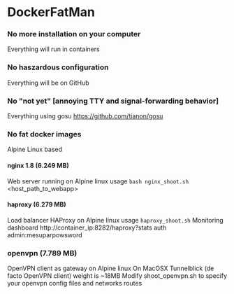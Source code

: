 # DockerFatMan

### No more installation on your computer
Everything will run in containers

### No haszardous configuration
Everything will be on GitHub

### No "not yet" [annoying TTY and signal-forwarding behavior]
Everything using gosu
https://github.com/tianon/gosu

### No fat docker images
Alpine Linux based

#### nginx 1.8 (6.249 MB)
Web server running on Alpine linux
usage `bash nginx_shoot.sh` <host_path_to_webapp>

#### haproxy (6.279 MB)
Load balancer HAProxy on Alpine linux
usage `haproxy_shoot.sh`
Monitoring dashboard http://container_ip:8282/haproxy?stats auth admin:mesuparpowsword

### openvpn (7.789 MB)
OpenVPN client as gateway on Alpine linux
On MacOSX Tunnelblick (de facto OpenVPN client) weight is ~18MB
Modify shoot_openvpn.sh to specify your openvpn config files and networks routes
